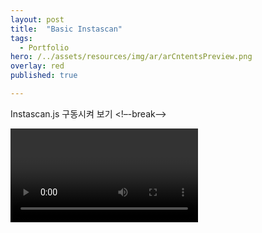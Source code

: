 ```yaml
---
layout: post
title:  "Basic Instascan"
tags:
  - Portfolio
hero: /../assets/resources/img/ar/arCntentsPreview.png
overlay: red
published: true

---
```

Instascan.js 구동시켜 보기 
<!–-break-–>
<script type="text/javascript" src="/../assets/resources/lib/instascan/instascan.min.js"></script>
<script src="https://code.jquery.com/jquery-3.2.1.min.js"></script>

<video id="preview"></video>
<script type="text/javascript">
	let scanner = new Instascan.Scanner({ video: document.getElementById('preview') });
  	scanner.addListener('scan', function (content) {
    	$('#print').empty();
    	$('#print').empty('Scanning content: '+content);
  	});
  	Instascan.Camera.getCameras().then(function (cameras) {
	    if (cameras.length > 0) {
	    	scanner.start(cameras[1]);
	    } else {
	    	console.error('No cameras found.');
	    }
	}).catch(function (e) {
	    console.error(e);
	});
	
</script>
<div id="print"></div>

